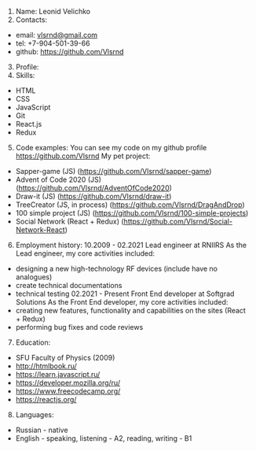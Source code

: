 1. Name: Leonid Velichko
2. Contacts:
  - email: vlsrnd@gmail.com
  - tel: +7-904-501-39-66
  - github: https://github.com/Vlsrnd
3. Profile: 
4. Skills:
  - HTML
  - CSS
  - JavaScript
  - Git
  - React.js
  - Redux
5. Code examples:
  You can see my code on my github profile https://github.com/Vlsrnd
  My pet project:
  - Sapper-game (JS) (https://github.com/Vlsrnd/sapper-game)
  - Advent of Code 2020 (JS) (https://github.com/Vlsrnd/AdventOfCode2020)
  - Draw-it (JS) (https://github.com/Vlsrnd/draw-it)
  - TreeCreator (JS, in process) (https://github.com/Vlsrnd/DragAndDrop)
  - 100 simple project (JS) (https://github.com/Vlsrnd/100-simple-projects)
  - Social Network (React + Redux) (https://github.com/Vlsrnd/Social-Network-React)
6. Employment history:
  10.2009 - 02.2021
  Lead engineer at RNIIRS
  As the Lead engineer, my core activities included:
  - designing a new high-technology RF devices (include have no analogues)
  - create technical documentations
  - technical testing
  02.2021 - Present
  Front End developer at Softgrad Solutions
  As the Front End developer, my core activities included:
  - creating new features, functionality and capabilities on the sites (React + Redux)
  - performing bug fixes and code reviews
7. Education:
  - SFU Faculty of Physics (2009)
  - http://htmlbook.ru/
  - https://learn.javascript.ru/
  - https://developer.mozilla.org/ru/
  - https://www.freecodecamp.org/
  - https://reactjs.org/
8. Languages:
  - Russian - native
  - English - speaking, listening - A2, reading, writing - B1